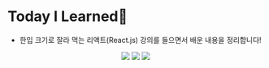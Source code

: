 # Today I Learned🐾
-  한입 크기로 잘라 먹는 리액트(React.js) 강의를 들으면서 배운 내용을 정리합니다! 
<div align=center> 
  <img src="https://img.shields.io/badge/JavaScript-yellow?style=for-the-badge&logo=javascript&logoColor=white"> 
  <img src="https://img.shields.io/badge/React-61DAFB?style=for-the-badge&logo=react&logoColor=white">
  <img src="https://img.shields.io/badge/Node.js-339933?style=for-the-badge&logo=node.js&logoColor=white">
</div>

